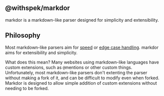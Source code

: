 ## @withspek/markdor

markdor is a markdown-like parser designed for simplicity
and extensibility.

## Philosophy

Most markdown-like parsers aim for [speed][marked] or
[edge case handling][CommonMark].
markdor aims for extensibility and simplicity.

[marked]: https://github.com/chjj/marked
[CommonMark]: https://github.com/jgm/CommonMark

What does this mean?
Many websites using markdown-like languages have custom extensions,
such as `@`mentions or other custom things. Unfortunately, most
markdown-like parsers don't extenting the parser without making a fork of it, and can be difficult to modify even when forked. Markdor is designed to allow simple addition of
custom extensions without needing to be forked.
